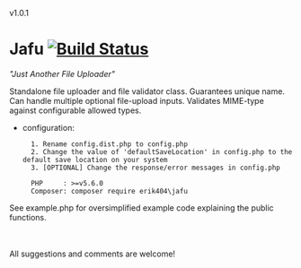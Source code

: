 v1.0.1
# Jafu [![Build Status](https://travis-ci.org/erik404/Jafu.svg?branch=v1.0.1)](https://travis-ci.org/erik404/Jafu)
*"Just Another File Uploader"*

Standalone file uploader and file validator class. Guarantees unique name. Can handle multiple optional file-upload inputs. Validates MIME-type against configurable allowed types.

* configuration: 
        
        1. Rename config.dist.php to config.php
        2. Change the value of 'defaultSaveLocation' in config.php to the default save location on your system
        3. [OPTIONAL] Change the response/error messages in config.php 
        
        PHP     : >=v5.6.0
        Composer: composer require erik404\jafu


See example.php for oversimplified example code explaining the public functions.


<br /><br />
All suggestions and comments are welcome!


